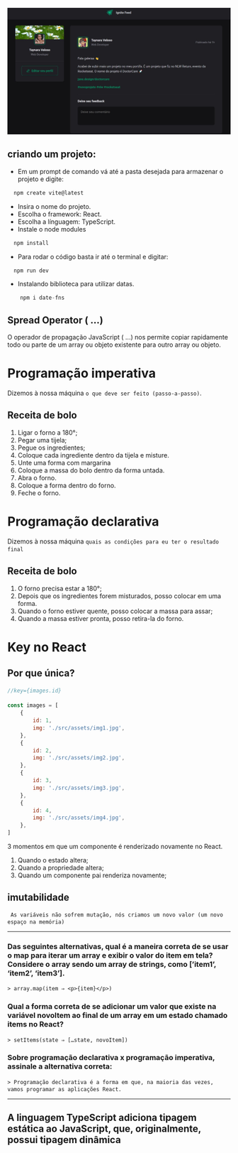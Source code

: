![image description](/src/assets/printProjectReadme.jpg)

## criando um projeto:
  * Em um prompt de comando vá até a pasta desejada para armazenar o projeto e digite:
```js
  npm create vite@latest
```
  * Insira o nome do projeto.
  * Escolha o framework: React.
  * Escolha a línguagem: TypeScript.
  * Instale o node modules
```js
  npm install
```
  * Para rodar o código basta ir até o terminal e digitar:
```js
  npm run dev
```
  * Instalando biblioteca para utilizar datas.
```js
    npm i date-fns 
```

## Spread Operator ( ...)

O operador de propagação JavaScript ( ...) nos permite copiar rapidamente todo ou parte de um array ou objeto existente para outro array ou objeto.
    

# Programação imperativa 

Dizemos à nossa máquina `o que deve ser feito (passo-a-passo)`.

## Receita de bolo

1. Ligar o forno a 180°; 
2. Pegar uma tijela;
3. Pegue os ingredientes;
4. Coloque cada ingrediente dentro da tijela e misture.
5. Unte uma forma com margarina
6. Coloque a massa do bolo dentro da forma untada.
7. Abra o forno.
8. Coloque a forma dentro do forno.
8. Feche o forno.

# Programação declarativa

Dizemos à nossa máquina `quais as condições para eu ter o resultado final`

## Receita de bolo

1. O forno precisa estar a 180°;
2. Depois que os ingredientes forem misturados, posso colocar em uma forma.
3. Quando o forno estiver quente, posso colocar a massa para assar;
4. Quando a massa estiver pronta, posso retira-la do forno.


# Key no React

## Por que única?
```js
//key={images.id}

const images = [
    {
        id: 1,
        img: './src/assets/img1.jpg',
    },
    {
        id: 2,
        img: './src/assets/img2.jpg',
    },
    {
        id: 3,
        img: './src/assets/img3.jpg',
    },
    {
        id: 4,
        img: './src/assets/img4.jpg',
    },
]
```

3 momentos em que um componente é renderizado novamente no React.

1. Quando o estado altera;
2. Quando a propriedade altera;
3. Quando um componente pai renderiza novamente;

## imutabilidade

```
 As variáveis não sofrem mutação, nós criamos um novo valor (um novo espaço na memória)
```

---
### Das seguintes alternativas, qual é a maneira correta de se usar o map para iterar um array e exibir o valor do item em tela? Considere o array sendo um array de strings, como [’item1’, ‘item2’, ‘item3’].

    > array.map(item ⇒ <p>{item}</p>)

### Qual a forma correta de se adicionar um valor que existe na variável novoItem ao final de um array em um estado chamado items no React?

    > setItems(state ⇒ […state, novoItem])

### Sobre programação declarativa x programação imperativa, assinale a alternativa correta:

    > Programação declarativa é a forma em que, na maioria das vezes, vamos programar as aplicações React.

---
## A linguagem TypeScript adiciona tipagem estática ao JavaScript, que, originalmente, possui tipagem dinâmica

